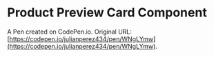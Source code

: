 # Product Preview Card Component

A Pen created on CodePen.io. Original URL: [https://codepen.io/julianperez434/pen/WNgLYmw](https://codepen.io/julianperez434/pen/WNgLYmw).

